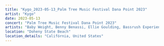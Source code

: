 ```yaml
---
title: "Kygo_2023-05-13_Palm Tree Music Festival Dana Point 2023"
artist: "Kygo"
date: 2023-05-13
concert: "Palm Tree Music Festival Dana Point 2023"
artists: "Baby Weight, Benny Benassi, Ellie Goulding, Bassrush Experience, Forest, Kygo"
location: "Doheny State Beach"
location_details: "Califórnia, United States"
---
```


